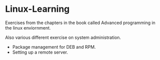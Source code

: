 # Linux-Learning

Exercises from the chapters in the book called Advanced programming in the linux enviornment.

Also various different exercise on system administration.
- Package management for DEB and RPM.
- Setting up a remote server.
